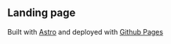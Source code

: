 ## Landing page

Built with [Astro](https://github.com/withastro/astro) and deployed with [Github Pages](https://pages.github.com/)
